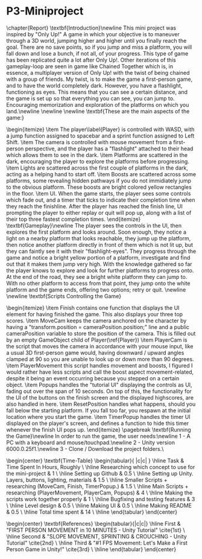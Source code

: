 # P3-Miniproject
 \chapter{Report}
\textbf{Introduction}\newline
This mini project was inspired by "Only Up!" A game in which your objective is to maneuver through a 3D world, jumping higher and higher until you finally reach the goal. There are no save points, so if you jump and miss a platform, you will fall down and lose a bunch, if not all, of your progress. This type of game has been replicated quite a lot after Only Up!. Other iterations of this gameplay-loop are seen in game like Chained Together which is, in essence, a multiplayer version of Only Up! with the twist of being chained with a group of friends. My twist, is to make the game a first-person game, and to have the world completely dark. However, you have a flashlight, functioning as eyes. This means that you can see a certain distance, and the game is set up so that everything you can see, you can jump to. Encouraging memorization and exploration of the platforms on which you land.\newline
\newline
\newline
\textbf{These are the main aspects of the game:}

\begin{itemize}
    \item The player\label{Player} is controlled with WASD, with a jump function assigned to spacebar and a sprint function assigned to Left Shift.
    \item The camera is controlled with mouse movement from a first-person perspective, and the player has a "flashlight" attached to their head which allows them to see in the dark.
    \item Platforms are scattered in the dark, encouraging the player to explore the platforms before progressing.
    \item Lights are scattered across the first couple of platforms in the dark, acting as a helping hand to start off.
    \item Boosts are scattered across some platforms, some revealing hidden pathways if you do not immidiately jump to the obvious platform. These boosts are bright colored yellow rectangles in the floor.
    \item UI. When the game starts, the player sees some controls which fade out, and a timer that ticks to indicate their completion time when they reach the finishline. After the player has reached the finish line, UI prompting the player to either replay or quit will pop up, along with a list of their top three fastest completion times.
\end{itemize}
\textbf{Gameplay}\newline
The player sees the controls in the UI, then explores the first platform and looks around. Soon enough, they notice a light on a nearby platform that looks reachable, they jump up the platform, then notice another platform directly in front of them which is not lit up, but they can faintly see it with their "flashlight-eyes". They progress through the game and notice a bright yellow portion of a platform, investigate and find out that it makes them jump very high. With the knowledge gathered so far the player knows to explore and look for further platforms to progress onto. At the end of the road, they see a bright white platform they can jump to. With no other platform to access from that point, they jump onto the white platform and the game ends, offering two options; retry or quit.
\newline
\newline
\textbf{Scripts Controlling the Game}

\begin{itemize}
    \item Finish contains one function that displays the UI element for having finished the game. This also displays your three top scores.
    \item MoveCam keeps the camera anchored on the character by having a "transform.position = cameraPosition.position;" line and a public cameraPosition variable to store the position of the camera. This is filled out by an empty GameObject child of Player(\ref{Player})
    \item PlayerCam is the script that moves the camera in accordance with your mouse input, like a usual 3D first-person game would, having downward / upward angles clamped at 90 so you are unable to look up or down more than 90 degrees.
    \item PlayerMovement this script handles movement and boosts, I figured I would rather have less scripts and call the boost aspect movement-related, despite it being an event occurring because you stepped on a certain object.
    \item Popups handles the "tutorial UI" displaying the controls as UI, fading out over the span of 10 seconds. On top of this, the functionality for the UI of the buttons on the finish screen and the displayed highscores, are also handled in here.
    \item ResetPosition handles what happens, should you fall below the starting platform. If you fall too far, you respawn at the initial location where you start the game.
    \item TimerPopup handles the timer UI displayed on the player's screen, and defines a function to hide this timer whenever the finish UI pops up.
\end{itemize}
\pagebreak
\textbf{Running the Game}\newline
In order to run the game, the user needs:\newline
1 - A PC with a keyboard and mouse/touchpad.\newline
2 - Unity version 6000.0.25f1.\newline
3 - Clone / Download the project folders.\





\begin{center}
\textbf{Time-Table}
\begin{tabular}{ |c|c| } 
 \hline
 Task & Time Spent In Hours, Roughly \\ 
 \hline
 Researching which concept to use for the mini-project & 1 \\
 \hline
 Setting up Github & 0.5 \\ 
 \hline
 Setting up Unity. Layers, buttons, lighting, materials & 1.5 \\
 \hline
 Smaller Scripts + researching (MoveCam, Finish, TimerPopup.) & 1.5 \\
 \hline
 Main Scripts + researching (PlayerMovement, PlayerCam, Popups) & 4 \\
 \hline
 Making the scripts work together properly & 1 \\
 \hline
 Bugfixing and testing features & 3 \\
 \hline
 Level design & 0.5 \\
 \hline
 Making UI & 0.5 \\
 \hline
 Making README & 0.5 \\
 \hline
 Total time spent & 14 \\
 \hline
\end{tabular}
\end{center}

\begin{center}
\textbf{References}
\begin{tabular}{|c|c|}
\hline
    First & "FIRST PERSON MOVEMENT in 10 MINUTES - Unity Tutorial" \cite{1st} \\
\hline
    Second & "SLOPE MOVEMENT, SPRINTING \& CROUCHING - Unity Tutorial" \cite{2nd} \\
\hline
    Third & "\#1 FPS Movement\: Let's Make a First Person Game in Unity!" \cite{3rd} \\
\hline
\end{tabular}
\end{center}
